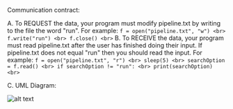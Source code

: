 Communication contract:


A. To REQUEST the data, your program must modify pipeline.txt by writing to the file the word "run". 
    For example: 
        `f = open("pipeline.txt", "w") <br>
        f.write("run") <br>
        f.close() <br>`
B. To RECEIVE the data, your program must read pipeline.txt after the user has finished doing their input. If pipeline.txt does not equal "run" then you should read the input.
    For example: 
        `f = open("pipeline.txt", "r") <br>
        sleep(5) <br>
        searchOption = f.read() <br>
        if searchOption != "run": <br>
            print(searchOption) <br>`


C. UML Diagram:

![alt text]([http://url/to/img.png](https://ibb.co/S6MVCCk)https://ibb.co/S6MVCCk)
